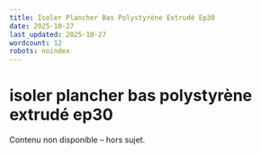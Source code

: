 ```yaml
---
title: Isoler Plancher Bas Polystyrène Extrudé Ep30
date: 2025-10-27
last_updated: 2025-10-27
wordcount: 12
robots: noindex
---
```


# isoler plancher bas polystyrène extrudé ep30

Contenu non disponible – hors sujet.